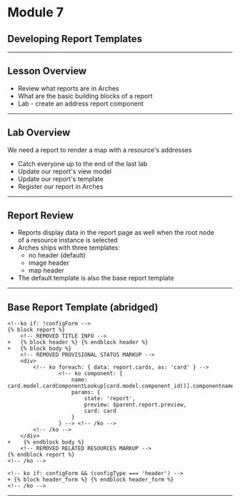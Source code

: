 <!-- sectionTitle: Module 7: Report Template Development -->

# Module 7
## Developing Report Templates

---

## Lesson Overview

- Review what reports are in Arches
- What are the basic building blocks of a report
- Lab - create an address report component

---

## Lab Overview

We need a report to render a map with a resource's addresses

- Catch everyone up to the end of the last lab
- Update our report's view model
- Update our report's template
- Register our report in Arches

---

## Report Review

- Reports display data in the report page as well when the root node  
of a resource instance is selected
- Arches ships with three templates:
    - no header (default)
    - image header
    - map header
- The default template is also the base report template

---

## Base Report Template (abridged)

```diffko
<!--ko if: !configForm -->
{% block report %}
    <!-- REMOVED TITLE INFO -->
+   {% block header %} {% endblock header %}
+   {% block body %}
    <!-- REMOVED PROVISIONAL STATUS MARKUP -->
    <div>
        <!-- ko foreach: { data: report.cards, as: 'card' } -->
                <!-- ko component: {
                    name: card.model.cardComponentLookup[card.model.component_id()].componentname,
                    params: {
                        state: 'report',
                        preview: $parent.report.preview,
                        card: card
                    }
                } --> <!-- /ko -->
        <!-- /ko -->
    </div>
+    {% endblock body %}
    <!-- REMOVED RELATED RESOURCES MARKUP -->
{% endblock report %}
<!-- /ko -->

<!-- ko if: configForm && (configType === 'header') -->
+ {% block header_form %} {% endblock header_form %}
<!-- /ko -->
```

---
